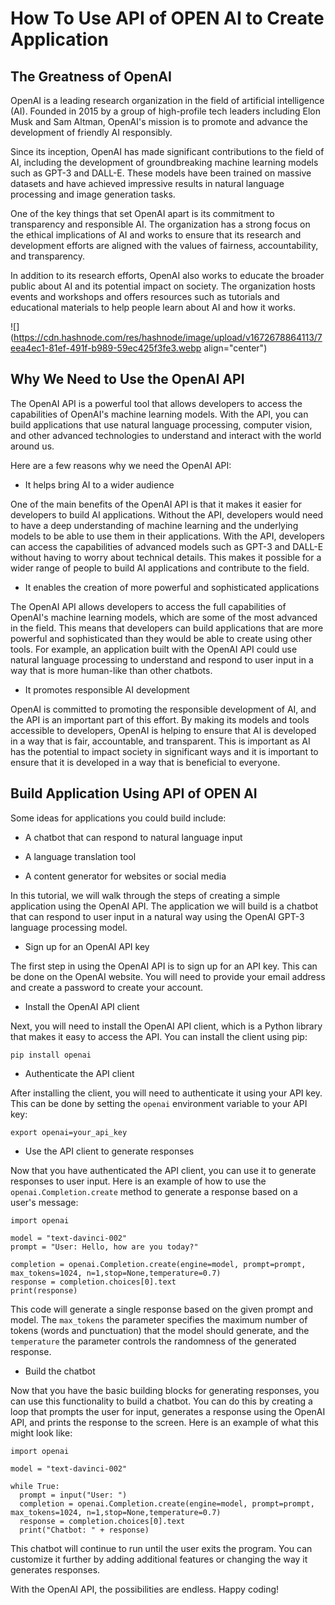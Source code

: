 # How To Use  API of OPEN AI to Create Application

## The Greatness of OpenAI

OpenAI is a leading research organization in the field of artificial intelligence (AI). Founded in 2015 by a group of high-profile tech leaders including Elon Musk and Sam Altman, OpenAI's mission is to promote and advance the development of friendly AI responsibly.

Since its inception, OpenAI has made significant contributions to the field of AI, including the development of groundbreaking machine learning models such as GPT-3 and DALL-E. These models have been trained on massive datasets and have achieved impressive results in natural language processing and image generation tasks.

One of the key things that set OpenAI apart is its commitment to transparency and responsible AI. The organization has a strong focus on the ethical implications of AI and works to ensure that its research and development efforts are aligned with the values of fairness, accountability, and transparency.

In addition to its research efforts, OpenAI also works to educate the broader public about AI and its potential impact on society. The organization hosts events and workshops and offers resources such as tutorials and educational materials to help people learn about AI and how it works.

![](https://cdn.hashnode.com/res/hashnode/image/upload/v1672678864113/7eea4ec1-81ef-491f-b989-59ec425f3fe3.webp align="center")

## Why We Need to Use the OpenAI API

The OpenAI API is a powerful tool that allows developers to access the capabilities of OpenAI's machine learning models. With the API, you can build applications that use natural language processing, computer vision, and other advanced technologies to understand and interact with the world around us.

Here are a few reasons why we need the OpenAI API:

* It helps bring AI to a wider audience
    

One of the main benefits of the OpenAI API is that it makes it easier for developers to build AI applications. Without the API, developers would need to have a deep understanding of machine learning and the underlying models to be able to use them in their applications. With the API, developers can access the capabilities of advanced models such as GPT-3 and DALL-E without having to worry about technical details. This makes it possible for a wider range of people to build AI applications and contribute to the field.

* It enables the creation of more powerful and sophisticated applications
    

The OpenAI API allows developers to access the full capabilities of OpenAI's machine learning models, which are some of the most advanced in the field. This means that developers can build applications that are more powerful and sophisticated than they would be able to create using other tools. For example, an application built with the OpenAI API could use natural language processing to understand and respond to user input in a way that is more human-like than other chatbots.

* It promotes responsible AI development
    

OpenAI is committed to promoting the responsible development of AI, and the API is an important part of this effort. By making its models and tools accessible to developers, OpenAI is helping to ensure that AI is developed in a way that is fair, accountable, and transparent. This is important as AI has the potential to impact society in significant ways and it is important to ensure that it is developed in a way that is beneficial to everyone.

## Build Application Using API of OPEN AI

Some ideas for applications you could build include:

* A chatbot that can respond to natural language input
    
* A language translation tool
    
* A content generator for websites or social media
    

In this tutorial, we will walk through the steps of creating a simple application using the OpenAI API. The application we will build is a chatbot that can respond to user input in a natural way using the OpenAI GPT-3 language processing model.

* Sign up for an OpenAI API key
    

The first step in using the OpenAI API is to sign up for an API key. This can be done on the OpenAI website. You will need to provide your email address and create a password to create your account.

* Install the OpenAI API client
    

Next, you will need to install the OpenAI API client, which is a Python library that makes it easy to access the API. You can install the client using pip:

```plaintext
pip install openai
```

* Authenticate the API client
    

After installing the client, you will need to authenticate it using your API key. This can be done by setting the `openai` environment variable to your API key:

```plaintext
export openai=your_api_key
```

* Use the API client to generate responses
    

Now that you have authenticated the API client, you can use it to generate responses to user input. Here is an example of how to use the `openai.Completion.create` method to generate a response based on a user's message:

```plaintext
import openai

model = "text-davinci-002"
prompt = "User: Hello, how are you today?"

completion = openai.Completion.create(engine=model, prompt=prompt, max_tokens=1024, n=1,stop=None,temperature=0.7)
response = completion.choices[0].text
print(response)
```

This code will generate a single response based on the given prompt and model. The `max_tokens` the parameter specifies the maximum number of tokens (words and punctuation) that the model should generate, and the `temperature` the parameter controls the randomness of the generated response.

* Build the chatbot
    

Now that you have the basic building blocks for generating responses, you can use this functionality to build a chatbot. You can do this by creating a loop that prompts the user for input, generates a response using the OpenAI API, and prints the response to the screen. Here is an example of what this might look like:

```plaintext
import openai

model = "text-davinci-002"

while True:
  prompt = input("User: ")
  completion = openai.Completion.create(engine=model, prompt=prompt, max_tokens=1024, n=1,stop=None,temperature=0.7)
  response = completion.choices[0].text
  print("Chatbot: " + response)
```

This chatbot will continue to run until the user exits the program. You can customize it further by adding additional features or changing the way it generates responses.

With the OpenAI API, the possibilities are endless. Happy coding!